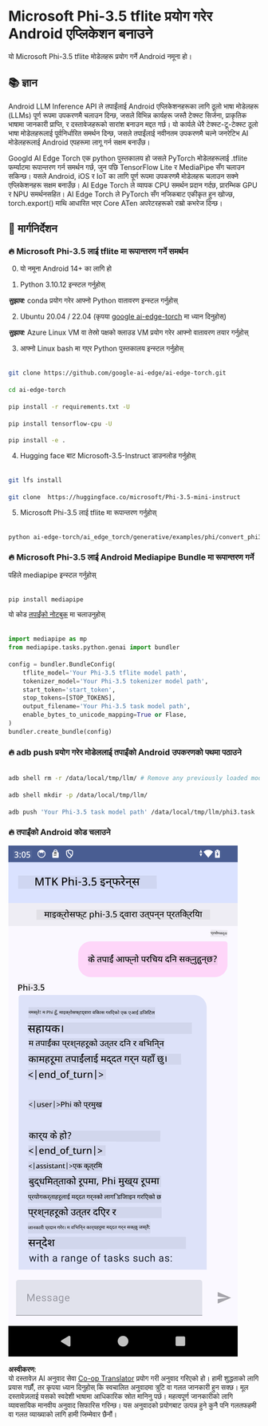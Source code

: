 <!--
CO_OP_TRANSLATOR_METADATA:
{
  "original_hash": "c4fe7f589d179be96a5577b0b8cba6aa",
  "translation_date": "2025-05-09T18:47:54+00:00",
  "source_file": "md/02.Application/01.TextAndChat/Phi3/UsingPhi35TFLiteCreateAndroidApp.md",
  "language_code": "ne"
}
-->
# **Microsoft Phi-3.5 tflite प्रयोग गरेर Android एप्लिकेशन बनाउने**

यो Microsoft Phi-3.5 tflite मोडेलहरू प्रयोग गर्ने Android नमूना हो।

## **📚 ज्ञान**

Android LLM Inference API ले तपाईंलाई Android एप्लिकेशनहरूका लागि ठूलो भाषा मोडेलहरू (LLMs) पूर्ण रूपमा उपकरणमै चलाउन दिन्छ, जसले विभिन्न कार्यहरू जस्तै टेक्स्ट सिर्जना, प्राकृतिक भाषामा जानकारी प्राप्ति, र दस्तावेजहरूको सारांश बनाउन मद्दत गर्छ। यो कार्यले धेरै टेक्स्ट-टू-टेक्स्ट ठूलो भाषा मोडेलहरूलाई पूर्वनिर्धारित समर्थन दिन्छ, जसले तपाईंलाई नवीनतम उपकरणमै चल्ने जनरेटिभ AI मोडेलहरूलाई Android एपहरूमा लागू गर्न सक्षम बनाउँछ।

Googld AI Edge Torch एक python पुस्तकालय हो जसले PyTorch मोडेलहरूलाई .tflite फर्म्याटमा रूपान्तरण गर्न समर्थन गर्छ, जुन पछि TensorFlow Lite र MediaPipe सँग चलाउन सकिन्छ। यसले Android, iOS र IoT का लागि पूर्ण रूपमा उपकरणमै मोडेलहरू चलाउन सक्ने एप्लिकेशनहरू सक्षम बनाउँछ। AI Edge Torch ले व्यापक CPU समर्थन प्रदान गर्दछ, प्रारम्भिक GPU र NPU समर्थनसहित। AI Edge Torch ले PyTorch सँग नजिकबाट एकीकृत हुन खोज्छ, torch.export() माथि आधारित भएर Core ATen अपरेटरहरूको राम्रो कभरेज दिन्छ।

## **🪬 मार्गनिर्देशन**

### **🔥 Microsoft Phi-3.5 लाई tflite मा रूपान्तरण गर्ने समर्थन**

0. यो नमूना Android 14+ का लागि हो

1. Python 3.10.12 इन्स्टल गर्नुहोस्

***सुझाव:*** conda प्रयोग गरेर आफ्नो Python वातावरण इन्स्टल गर्नुहोस्

2. Ubuntu 20.04 / 22.04 (कृपया [google ai-edge-torch](https://github.com/google-ai-edge/ai-edge-torch) मा ध्यान दिनुहोस्)

***सुझाव:*** Azure Linux VM वा तेस्रो पक्षको क्लाउड VM प्रयोग गरेर आफ्नो वातावरण तयार गर्नुहोस्

3. आफ्नो Linux bash मा गएर Python पुस्तकालय इन्स्टल गर्नुहोस्

```bash

git clone https://github.com/google-ai-edge/ai-edge-torch.git

cd ai-edge-torch

pip install -r requirements.txt -U 

pip install tensorflow-cpu -U

pip install -e .

```

4. Hugging face बाट Microsoft-3.5-Instruct डाउनलोड गर्नुहोस्

```bash

git lfs install

git clone  https://huggingface.co/microsoft/Phi-3.5-mini-instruct

```

5. Microsoft Phi-3.5 लाई tflite मा रूपान्तरण गर्नुहोस्

```bash

python ai-edge-torch/ai_edge_torch/generative/examples/phi/convert_phi3_to_tflite.py --checkpoint_path  Your Microsoft Phi-3.5-mini-instruct path --tflite_path Your Microsoft Phi-3.5-mini-instruct tflite path  --prefill_seq_len 1024 --kv_cache_max_len 1280 --quantize True

```

### **🔥 Microsoft Phi-3.5 लाई Android Mediapipe Bundle मा रूपान्तरण गर्ने**

पहिले mediapipe इन्स्टल गर्नुहोस्

```bash

pip install mediapipe

```

यो कोड [तपाईंको नोटबुक](../../../../../../code/09.UpdateSamples/Aug/Android/convert/convert_phi.ipynb) मा चलाउनुहोस्

```python

import mediapipe as mp
from mediapipe.tasks.python.genai import bundler

config = bundler.BundleConfig(
    tflite_model='Your Phi-3.5 tflite model path',
    tokenizer_model='Your Phi-3.5 tokenizer model path',
    start_token='start_token',
    stop_tokens=[STOP_TOKENS],
    output_filename='Your Phi-3.5 task model path',
    enable_bytes_to_unicode_mapping=True or Flase,
)
bundler.create_bundle(config)

```

### **🔥 adb push प्रयोग गरेर मोडेललाई तपाईंको Android उपकरणको पथमा पठाउने**

```bash

adb shell rm -r /data/local/tmp/llm/ # Remove any previously loaded models

adb shell mkdir -p /data/local/tmp/llm/

adb push 'Your Phi-3.5 task model path' /data/local/tmp/llm/phi3.task

```

### **🔥 तपाईंको Android कोड चलाउने**

![demo](../../../../../../translated_images/demo.8981711efb5a9cee5dcd835f66b3b31b94b4f3e527300e15a98a0d48863b9fbd.ne.png)

**अस्वीकरण**:  
यो दस्तावेज़ AI अनुवाद सेवा [Co-op Translator](https://github.com/Azure/co-op-translator) प्रयोग गरी अनुवाद गरिएको हो। हामी शुद्धताको लागि प्रयास गर्छौं, तर कृपया ध्यान दिनुहोस् कि स्वचालित अनुवादमा त्रुटि वा गलत जानकारी हुन सक्छ। मूल दस्तावेज़लाई यसको स्वदेशी भाषामा आधिकारिक स्रोत मानिनु पर्छ। महत्वपूर्ण जानकारीको लागि व्यावसायिक मानवीय अनुवाद सिफारिस गरिन्छ। यस अनुवादको प्रयोगबाट उत्पन्न हुने कुनै पनि गलतफहमी वा गलत व्याख्याको लागि हामी जिम्मेवार छैनौं।